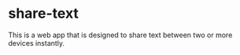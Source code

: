 # share-text
This is a web app that is designed to share text between two or more devices instantly.
